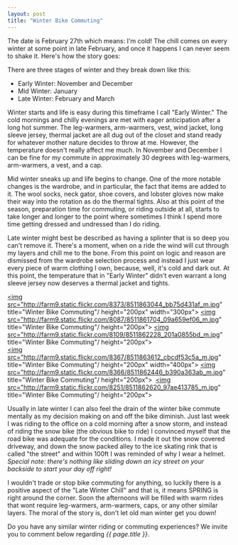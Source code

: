 ```yaml
---
layout: post
title: "Winter Bike Commuting"
---
```

The date is February 27th which means: I'm cold! The chill comes on every winter at some point in late February, and once it happens I can never seem to shake it. Here's how the story goes:

There are three stages of winter and they break down like this:

- Early Winter: November and December
- Mid Winter: January
- Late Winter: February and March

Winter starts and life is easy during this timeframe I call "Early Winter." The cold mornings and chilly evenings are met with eager anticipation after a long hot summer. The leg-warmers, arm-warmers, vest, wind jacket, long sleeve jersey, thermal jacket are all dug out of the closet and stand ready for whatever mother nature decides to throw at me. However, the temperature doesn't really affect me much. In November and December I can be fine for my commute in approximately 30 degrees with leg-warmers, arm-warmers, a vest, and a cap. 

Mid winter sneaks up and life begins to change. One of the more notable changes is the wardrobe, and in particular, the fact that items are added to it. The wool socks, neck gator, shoe covers, and lobster gloves now make their way into the rotation as do the thermal tights. Also at this point of the season, preparation time for commuting, or riding outside at all, starts to take longer and longer to the point where sometimes I think I spend more time getting dressed and undressed than I do riding.

Late winter might best be described as having a splinter that is so deep you can't remove it. There's a moment, when on a ride the wind will cut through my layers and chill me to the bone. From this point on logic and reason are dismissed from the wardrobe selection process and instead I just wear every piece of warm clothing I own, because, well, it's cold and dark out. At this point, the temperature that in "Early Winter" didn't even warrant a long sleeve jersey now deserves a thermal jacket and tights. 

<a class="colorbox" href="http://farm9.staticflickr.com/8373/8511863044_bb75d431af_b.jpg"><img src="http://farm9.static.flickr.com/8373/8511863044_bb75d431af_m.jpg" title="Winter Bike Commuting"/ height="200px" width="300px"></a>&nbsp;<a class="colorbox" href="http://farm9.staticflickr.com/8087/8511861704_09a659ef06_b.jpg"><img src="http://farm9.static.flickr.com/8087/8511861704_09a659ef06_m.jpg" title="Winter Bike Commuting"/ height="200px"></a>&nbsp;<a class="colorbox" href="http://farm9.static.flickr.com/8109/8511862228_201a0855bd_b.jpg"><img src="http://farm9.static.flickr.com/8109/8511862228_201a0855bd_m.jpg" title="Winter Bike Commuting"/ height="200px"></a><br />
<a class="colorbox" href="http://farm9.static.flickr.com/8367/8511863612_cbcdf53c5a_b.jpg"><img src="http://farm9.static.flickr.com/8367/8511863612_cbcdf53c5a_m.jpg" title="Winter Bike Commuting"/ height="200px" width="400px"></a>&nbsp;<a class="colorbox" href="http://farm9.static.flickr.com/8366/8511862446_b390a363ab_b.jpg"><img src="http://farm9.static.flickr.com/8366/8511862446_b390a363ab_m.jpg" title="Winter Bike Commuting"/ height="200px"></a>&nbsp;
<a class="colorbox" href="http://farm9.static.flickr.com/8251/8511862620_97ae413785_b.jpg"><img src="http://farm9.static.flickr.com/8251/8511862620_97ae413785_m.jpg" title="Winter Bike Commuting"/ height="200px"></a>&nbsp;

Usually in late winter I can also feel the drain of the winter bike commute mentally as my decision making on and off the bike diminish. Just last week I was riding to the office on a cold morning after a snow storm, and instead of riding the snow bike (the obvious bike to ride) I convinced myself that the road bike was adequate for the conditions. I made it out the snow covered driveway, and down the snow packed alley to the ice skating rink that is called "the street" and within 100ft I was reminded of why I wear a helmet. *Special note: there's nothing like sliding down an icy street on your backside to start your day off right!*

I wouldn't trade or stop bike commuting for anything, so luckily there is a positive aspect of the "Late Winter Chill" and that is, it means SPRING is right around the corner. Soon the afternoons will be filled with warm rides that wont require leg-warmers, arm-warmers, caps, or any other similar layers. The moral of the story is, don't let old man winter get you down!

Do you have any similar winter riding or commuting experiences? We invite you to comment below regarding *{{ page.title }}*.
